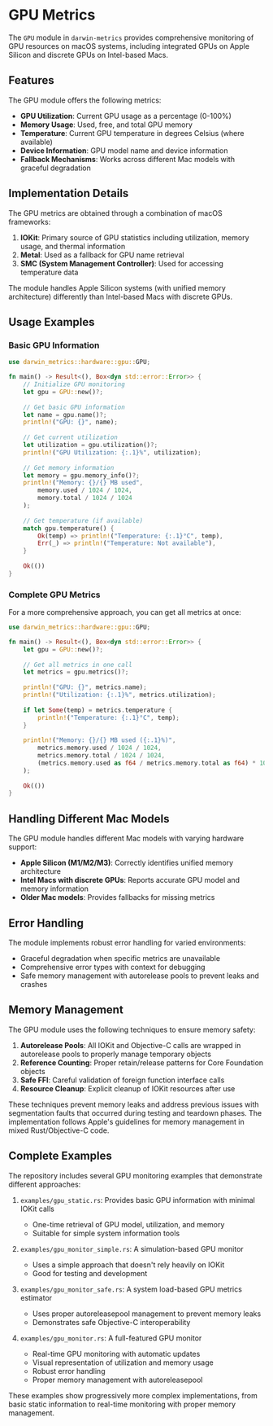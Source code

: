 # GPU Metrics

The `GPU` module in `darwin-metrics` provides comprehensive monitoring of GPU resources on macOS systems, including integrated GPUs on Apple Silicon and discrete GPUs on Intel-based Macs.

## Features

The GPU module offers the following metrics:

- **GPU Utilization**: Current GPU usage as a percentage (0-100%)
- **Memory Usage**: Used, free, and total GPU memory
- **Temperature**: Current GPU temperature in degrees Celsius (where available)
- **Device Information**: GPU model name and device information
- **Fallback Mechanisms**: Works across different Mac models with graceful degradation

## Implementation Details

The GPU metrics are obtained through a combination of macOS frameworks:

1. **IOKit**: Primary source of GPU statistics including utilization, memory usage, and thermal information
2. **Metal**: Used as a fallback for GPU name retrieval
3. **SMC (System Management Controller)**: Used for accessing temperature data

The module handles Apple Silicon systems (with unified memory architecture) differently than Intel-based Macs with discrete GPUs.

## Usage Examples

### Basic GPU Information

```rust
use darwin_metrics::hardware::gpu::GPU;

fn main() -> Result<(), Box<dyn std::error::Error>> {
    // Initialize GPU monitoring
    let gpu = GPU::new()?;
    
    // Get basic GPU information
    let name = gpu.name()?;
    println!("GPU: {}", name);
    
    // Get current utilization
    let utilization = gpu.utilization()?;
    println!("GPU Utilization: {:.1}%", utilization);
    
    // Get memory information
    let memory = gpu.memory_info()?;
    println!("Memory: {}/{} MB used", 
        memory.used / 1024 / 1024,
        memory.total / 1024 / 1024
    );
    
    // Get temperature (if available)
    match gpu.temperature() {
        Ok(temp) => println!("Temperature: {:.1}°C", temp),
        Err(_) => println!("Temperature: Not available"),
    }
    
    Ok(())
}
```

### Complete GPU Metrics

For a more comprehensive approach, you can get all metrics at once:

```rust
use darwin_metrics::hardware::gpu::GPU;

fn main() -> Result<(), Box<dyn std::error::Error>> {
    let gpu = GPU::new()?;
    
    // Get all metrics in one call
    let metrics = gpu.metrics()?;
    
    println!("GPU: {}", metrics.name);
    println!("Utilization: {:.1}%", metrics.utilization);
    
    if let Some(temp) = metrics.temperature {
        println!("Temperature: {:.1}°C", temp);
    }
    
    println!("Memory: {}/{} MB used ({:.1}%)", 
        metrics.memory.used / 1024 / 1024,
        metrics.memory.total / 1024 / 1024,
        (metrics.memory.used as f64 / metrics.memory.total as f64) * 100.0
    );
    
    Ok(())
}
```

## Handling Different Mac Models

The GPU module handles different Mac models with varying hardware support:

- **Apple Silicon (M1/M2/M3)**: Correctly identifies unified memory architecture
- **Intel Macs with discrete GPUs**: Reports accurate GPU model and memory information
- **Older Mac models**: Provides fallbacks for missing metrics

## Error Handling

The module implements robust error handling for varied environments:

- Graceful degradation when specific metrics are unavailable
- Comprehensive error types with context for debugging
- Safe memory management with autorelease pools to prevent leaks and crashes

## Memory Management

The GPU module uses the following techniques to ensure memory safety:

1. **Autorelease Pools**: All IOKit and Objective-C calls are wrapped in autorelease pools to properly manage temporary objects
2. **Reference Counting**: Proper retain/release patterns for Core Foundation objects
3. **Safe FFI**: Careful validation of foreign function interface calls
4. **Resource Cleanup**: Explicit cleanup of IOKit resources after use

These techniques prevent memory leaks and address previous issues with segmentation faults that occurred during testing and teardown phases. The implementation follows Apple's guidelines for memory management in mixed Rust/Objective-C code.

## Complete Examples

The repository includes several GPU monitoring examples that demonstrate different approaches:

1. `examples/gpu_static.rs`: Provides basic GPU information with minimal IOKit calls
   - One-time retrieval of GPU model, utilization, and memory
   - Suitable for simple system information tools

2. `examples/gpu_monitor_simple.rs`: A simulation-based GPU monitor
   - Uses a simple approach that doesn't rely heavily on IOKit
   - Good for testing and development

3. `examples/gpu_monitor_safe.rs`: A system load-based GPU metrics estimator
   - Uses proper autoreleasepool management to prevent memory leaks
   - Demonstrates safe Objective-C interoperability

4. `examples/gpu_monitor.rs`: A full-featured GPU monitor
   - Real-time GPU monitoring with automatic updates
   - Visual representation of utilization and memory usage
   - Robust error handling
   - Proper memory management with autoreleasepool

These examples show progressively more complex implementations, from basic static information to real-time monitoring with proper memory management.
